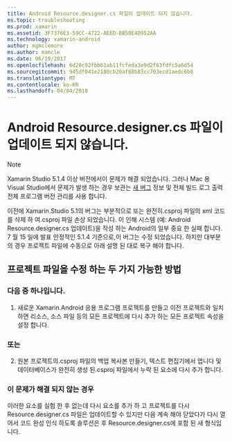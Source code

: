 ```yaml
---
title: Android Resource.designer.cs 파일이 업데이트 되지 않습니다.
ms.topic: troubleshooting
ms.prod: xamarin
ms.assetid: 3F7376E3-59CC-4722-AEED-BB50E4D952AA
ms.technology: xamarin-android
author: mgmclemore
ms.author: mamcle
ms.date: 06/19/2017
ms.openlocfilehash: 6d20c92fbb61ab11fcfeda3e9d2f63fdfc5a6d54
ms.sourcegitcommit: 945df041e2180cb20af08b83cc703ecd1aedc6b0
ms.translationtype: MT
ms.contentlocale: ko-KR
ms.lasthandoff: 04/04/2018
---
```

# <a name="my-android-resourcedesignercs-file-will-not-update"></a>Android Resource.designer.cs 파일이 업데이트 되지 않습니다.

> [!NOTE]
> Xamarin Studio 5.1.4 이상 버전에서이 문제가 해결 되었습니다. 그러나 Mac 용 Visual Studio에서 문제가 발생 하는 경우 보관는 [새 버그](~/cross-platform/troubleshooting/questions/howto-file-bug.md) 정보 및 전체 빌드 로그 출력 전체 프로그램 버전 관리를 사용 합니다.

이전에 Xamarin.Studio 5.1의 버그는 부분적으로 또는 완전히.csproj 파일의 xml 코드를 삭제 하 여.csproj 파일 손상 되었습니다. 이 인해 시스템 (예: Android Resource.designer.cs 업데이트)을 작성 하는 Android의 일부 중요 한 실패 합니다. 7 월 15 일에 발표 안정적인 5.1.4 기준으로,이 버그는 수정 되었습니다. 하지만 대부분의 경우 프로젝트 파일에 수동으로 아래 설명 된 대로 복구 해야 합니다.


## <a name="two-possible-approaches-to-fixing-up-the-project-file"></a>프로젝트 파일을 수정 하는 두 가지 가능한 방법

### <a name="either"></a>다음 중 하나입니다.

1) 새로운 Xamarin.Android 응용 프로그램 프로젝트를 만들고 이전 프로젝트와 일치 하면 리소스, 소스 파일 등의 모든 프로젝트에 다시 추가 하는 모든 프로젝트 속성을 설정 합니다.

### <a name="or"></a>또는

2) 원본 프로젝트의.csproj 파일의 백업 복사본 만들기, 텍스트 편집기에서 엽니다 및 데이터베이스가 완전히 생성 된.csproj 파일에서 누락 된 요소에 다시 추가 합니다.

### <a name="if-this-does-not-solve-the-problem"></a>이 문제가 해결 되지 않는 경우

이러한 요소를 실험 한 후 없는데 다시 요소를 추가 하 고 프로젝트를 다시 Resource.designer.cs 파일은 업데이트할 수 있지만 다음 계속 해야 닫았다가 다시 열어서 코드 완성 인식 하도록 솔루션은 후 Resource.designer.cs에 포함 된 새 형식입니다. 
